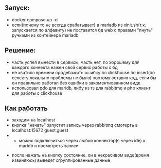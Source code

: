 ## Запуск:
- docker compose up -d
- если(почему то не всегда срабатывает) в mariadb из xinit.sh(т.к. запускается по алфавиту) не поставится бд web с правами "пнуть" ручками из контейнера mariadb

## Решение:
- часть успел вынести в сервисы, часть нет, по хорошему для каждого коннекта нажен свой сервис работы с бд
- не хватило времени продебажить ошибку по clickhouse по insert(по селекту локально проблемы не было) поэтому оставил код, если бы он правильно работал без ошибки в закоментиованном виде.
- использовал pdo для maridb, либу из тз для rabbitmq и php клиент для работы с clickhouse

## Как работать
- заходим на localhost
- кнопка "начать" запустит запись через rabbitmq смотерть в localhost:15672 guest:guest
- + можно подключиться через любой коннектор(я через ide) к maridb и посмотреть записи
+ после нажать на кнопку состояние, он в некрасивом виде(время извиняюсь) выведет сгруппированные данные